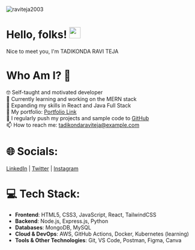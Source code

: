 <p align="left"> <img src="https://komarev.com/ghpvc/?username=raviteja2003&label=Profile%20views&color=0e75b6&style=flat" alt="raviteja2003" /> </p>

# Hello, folks! <img src="https://raw.githubusercontent.com/MartinHeinz/MartinHeinz/master/wave.gif" width="30px" height="30px">
Nice to meet you, I'm TADIKONDA RAVI TEJA

<!-- <h1 align="center">Hello 👋, I'm TADIKONDA RAVI TEJA</h1>
<h3 align="center">A passionate Full Stack Developer</h3> -->

# Who Am I? 🤠
🤓 Self-taught and motivated developer  
🔭 Currently learning and working on the MERN stack  
🌱 Expanding my skills in React and Java Full Stack  
🤝 My portfolio: [Portfolio Link](https://yourportfolio.vercel.app)  
📝 I regularly push my projects and sample code to [GitHub](https://github.com/Raviteja2003)  
📫 How to reach me: tadikondaraviteja@example.com

# 🌐 Socials:
[LinkedIn](https://linkedin.com/in/yourlinkedin) | [Twitter](https://twitter.com/yourtwitter) | [Instagram](https://instagram.com/yourinstagram)

# 💻 Tech Stack:
- **Frontend**: HTML5, CSS3, JavaScript, React, TailwindCSS
- **Backend**: Node.js, Express.js, Python
- **Databases**: MongoDB, MySQL
- **Cloud & DevOps**: AWS, GitHub Actions, Docker, Kubernetes (learning)
- **Tools & Other Technologies**: Git, VS Code, Postman, Figma, Canva
